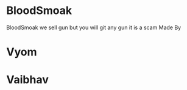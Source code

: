 # BloodSmoak
BloodSmoak 
we sell gun but you will git any gun it is a scam
Made By
# Vyom
# Vaibhav
